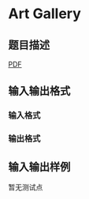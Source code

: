 # Art Gallery

## 题目描述

[problemUrl]: https://uva.onlinejudge.org/index.php?option=com_onlinejudge&Itemid=8&category=446&page=show_problem&problem=4050

[PDF](https://uva.onlinejudge.org/external/13/p1304.pdf)

## 输入输出格式

### 输入格式

### 输出格式

## 输入输出样例

暂无测试点

